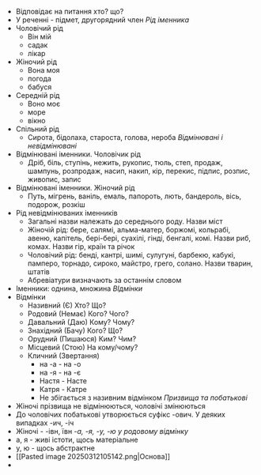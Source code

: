 - Відповідає на питання хто? що?
- У реченні - підмет, другорядний член
*Рід іменника*
- Чоловічий рід
	- Він мій
	- садак
	- лікар
- Жіночий рід
	- Вона моя
	- погода
	- бабуся
- Середній рід
	- Воно моє
	- море
	- вікно
- Спільний рід
	- Сирота, бідолаха, староста, голова, нероба
*Відмінювані і невідмінювані*
- Відмінювані іменники. Чоловічик рід
	- Дріб, біль, ступінь, нежить, рукопис, тюль, степ, продаж, шампунь, розпродаж, насип, накип, кір, перекис, підпис, розпис, живопис, запис
- Відмінювані іменники. Жіночий рід
	- Путь, мігрень, ваніль, емаль, папороть, лють, бандероль, вісь, подорож, розкіш
- Рід невідмінюваних іменників
	- Загальні назви належать до середнього роду. Назви міст
	- Жіночій рід: бере, салямі, альма-матер, боржомі, кольрабі, авеню, капітель, бері-бері, суахілі, гінді, бенгалі, комі. Назви риб, комах. Назви гір, країн та річок
	- Чоловічий рід: бенді, кантрі, шимі, сулугуні, барбекю, кабукі, памперо, торнадо, сироко, майстро, грего, солано. Назви тварин, штатів
	- Абревіатури визначають за останнім словом
- Іменники: однина, множина
*ВІдмінки*
- Відмінки
	- Називний (Є) Хто? Що?
	- Родовий (Немає) Кого? Чого?
	- Давальний (Даю) Кому? Чому?
	- Знахідний (Бачу) Кого? Що?
	- Орудний (Пишаюся) Ким? Чим?
	- Місцевий (Стою) На кому/чому?
	- Кличний (Звертання) 
		- на -а - на -о
		- на -я - на -є
		- Настя - Насте
		- Катря - Катре
		- Не збігається з називним відмінком
*Призвища та побатькові*
- Жіночі прізвища не відмінюються, чоловічі змінюються
- До чоловічих побатькові утворюється суфікс -ович. У деяких випадках -ич, -іч
- Жіночі - -івн, ївн
*-а, -я, -у, -ю у родовому відмінку*
- а, я - живі істоти, щось матеріальне
- у, ю - щось абстрактне
- [[Pasted image 20250312105142.png|Основа]]
- 